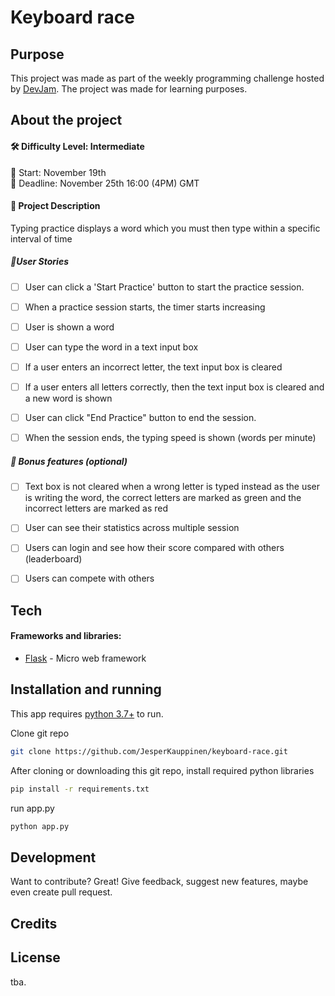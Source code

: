 # Keyboard race

## Purpose
This project was made as part of the weekly programming challenge hosted by [DevJam].
The project was made for learning purposes.

## About the project
#### 🛠 Difficulty Level: Intermediate 
📅 Start: November 19th<br>
📅 Deadline: November 25th 16:00 (4PM) GMT

#### 📝 Project Description
Typing practice displays a word which you must then type within a specific interval of time

##### 📑User Stories
- [ ] User can click a 'Start Practice' button to start the practice session.
- [ ] When a practice session starts, the timer starts increasing
- [ ] User is shown a word
- [ ] User can type the word in a text input box
- [ ] If a user enters an incorrect letter, the text input box is cleared
- [ ] If a user enters all letters correctly, then the text input box is cleared and a new word is shown
- [ ] User can click "End Practice" button to end the session.
- [ ] When the session ends, the typing speed is shown (words per minute)


##### 🌟 Bonus features (optional)
- [ ] Text box is not cleared when a wrong letter is typed instead  as the user is writing the word, the correct letters are marked  as green and the incorrect letters are marked as red
- [ ] User can see their statistics across multiple session
- [ ] Users can login and see how their score compared with others (leaderboard)
- [ ] Users can compete with others


## Tech

#### Frameworks and libraries:

- [Flask] - Micro web framework


## Installation and running

This app requires [python 3.7+](https://www.python.org/downloads/) to run.

Clone git repo
```sh
git clone https://github.com/JesperKauppinen/keyboard-race.git
```

After cloning or downloading this git repo, install required python libraries

```sh
pip install -r requirements.txt
```

run app.py
```sh
python app.py
```


## Development

Want to contribute? Great!
Give feedback, suggest new features, maybe even create pull request.


## Credits


## License

tba.

   [Flask]: <https://flask.palletsprojects.com/en/2.0.x/>
   [DevJam]: <https://discord.gg/nZBxGEudY6>
